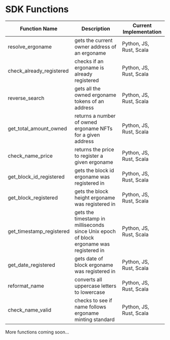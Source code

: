 # SDK Functions

| Function Name     | Description                                   | Current Implementation |
| ----------------- | --------------------------------------------- | ---------------------- |
| resolve\_ergoname | gets the current owner address of an ergoname | Python, JS, Rust, Scala |
| check_already_registered | checks if an ergoname is already registered | Python, JS, Rust, Scala |
| reverse_search | gets all the owned ergoname tokens of an address | Python, JS, Rust, Scala |
| get_total_amount_owned | returns a number of owned ergoname NFTs for a given address | Python, JS, Rust, Scala |
| check_name_price | returns the price to register a given ergoname | Python, JS, Rust, Scala |
| get_block_id_registered | gets the block id ergoname was registered in | Python, JS, Rust, Scala |
| get_block_registered | gets the block height ergoname was registered in | Python, JS, Rust, Scala |
| get_timestamp_registered | gets the timestamp in milliseconds since Unix epoch of block ergoname was registered in | Python, JS, Rust, Scala |
| get_date_registered | gets date of block ergoname was registered in | Python, JS, Rust, Scala |
| reformat_name | converts all uppercase letters to lowercase | Python, JS, Rust, Scala |
| check_name_valid | checks to see if name follows ergoname minting standard | Python, JS, Rust, Scala |

More functions coming soon...